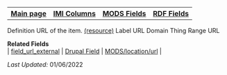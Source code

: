<!DOCTYPE html>
<html>

<body>
<table style="width:100%">
  <tr>
    <th><a href="index.md">Main page</a></th>
	<th><a href="IMI.md">IMI Columns</a></th>
    <th><a href="MODS.md">MODS Fields</a></th>
    <th><a href="RDF.md">RDF Fields</a></th>
  </tr>
</table>

<tr>
	<th>Definition</th>
	<td>URL of the item. <a href="https://schema.org/url">(resource)<a/></td>
</tr>
<tr>
	<th>Label</th>
	<td>URL</td>
</tr>
<tr>
	<th>Domain</th>
	<td>Thing</td>
</tr>
<tr>
	<th>Range</th>
	<td>URL</td>
</tr>
</table>
<dl>
	<dt><b>Related Fields</b></dt>
		| <a href="field_url_external.md">field_url_external</a> 
		| <a href="DrupalFields.md#view-item">Drupal Field</a>
		| <a href="mods.location.url.md">MODS/location/url</a> |
</dl>
<p><i>Last Updated: </i>01/06/2022</p>
</body>
</html>
